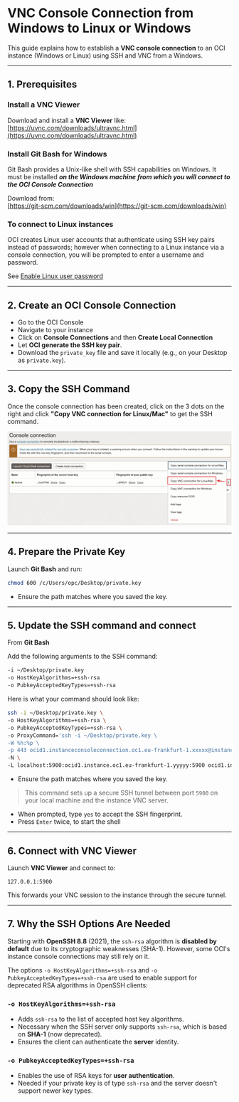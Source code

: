 # VNC Console Connection from Windows to Linux or Windows

This guide explains how to establish a **VNC console connection** to an OCI instance (Windows or Linux) using SSH and VNC from a Windows.

---

## 1. Prerequisites

### Install a VNC Viewer
Download and install a **VNC Viewer** like:  
[https://uvnc.com/downloads/ultravnc.html](https://uvnc.com/downloads/ultravnc.html)

### Install Git Bash for Windows
Git Bash provides a Unix-like shell with SSH capabilities on Windows.
It must be installed ***on the Windows machine from which you will connect to the OCI Console Connection***

Download from:  
[https://git-scm.com/downloads/win](https://git-scm.com/downloads/win)

### To connect to Linux instances
OCI creates Linux user accounts that authenticate using SSH key pairs instead of passwords; however when connecting to a Linux instance via a console connection, you will be prompted to enter a username and password.

See [Enable Linux user password](./enable-linux-user-password.md)

---

## 2. Create an OCI Console Connection

- Go to the OCI Console
- Navigate to your instance
- Click on **Console Connections** and then **Create Local Connection**
- Let **OCI generate the SSH key pair**.
- Download the `private_key` file and save it locally (e.g., on your Desktop as `private.key`).

---

## 3. Copy the SSH Command

Once the console connection has been created, click on the 3 dots on the right and click  **"Copy VNC connection for Linux/Mac"** to get the SSH command.

![00](./.images/01.png)

---

## 4. Prepare the Private Key

Launch **Git Bash** and run:

```bash
chmod 600 /c/Users/opc/Desktop/private.key
```

- Ensure the path matches where you saved the key.

---

## 5. Update the SSH command and connect

From **Git Bash** 

Add the following arguments to the SSH command:

```bash
-i ~/Desktop/private.key	
-o HostKeyAlgorithms=+ssh-rsa
-o PubkeyAcceptedKeyTypes=+ssh-rsa
```

Here is what your command should look like:

```bash
ssh -i ~/Desktop/private.key \
-o HostKeyAlgorithms=+ssh-rsa \
-o PubkeyAcceptedKeyTypes=+ssh-rsa \
-o ProxyCommand='ssh -i ~/Desktop/private.key \
-W %h:%p \
-p 443 ocid1.instanceconsoleconnection.oc1.eu-frankfurt-1.xxxxx@instance-console.eu-frankfurt-1.oci.oraclecloud.com' \
-N \
-L localhost:5900:ocid1.instance.oc1.eu-frankfurt-1.yyyyy:5900 ocid1.instance.oc1.eu-frankfurt-1.yyyyy
```

- Ensure the path matches where you saved the key.


> This command sets up a secure SSH tunnel between port `5900` on your local machine and the instance VNC server.

- When prompted, type `yes` to accept the SSH fingerprint.
- Press `Enter` twice, to start the shell

---

## 6. Connect with VNC Viewer

Launch **VNC Viewer** and connect to:

```
127.0.0.1:5900
```

This forwards your VNC session to the instance through the secure tunnel.

---

## 7. Why the SSH Options Are Needed

Starting with **OpenSSH 8.8** (2021), the `ssh-rsa` algorithm is **disabled by default** due to its cryptographic weaknesses (SHA-1). However, some OCI's instance console connections may still rely on it.

The options `-o HostKeyAlgorithms=+ssh-rsa` and `-o PubkeyAcceptedKeyTypes=+ssh-rsa` are used to enable support for deprecated RSA algorithms in OpenSSH clients:

### `-o HostKeyAlgorithms=+ssh-rsa`

- Adds `ssh-rsa` to the list of accepted host key algorithms.
- Necessary when the SSH server only supports `ssh-rsa`, which is based on **SHA-1** (now deprecated).
- Ensures the client can authenticate the **server** identity.

### `-o PubkeyAcceptedKeyTypes=+ssh-rsa`

- Enables the use of RSA keys for **user authentication**.
- Needed if your private key is of type `ssh-rsa` and the server doesn't support newer key types.